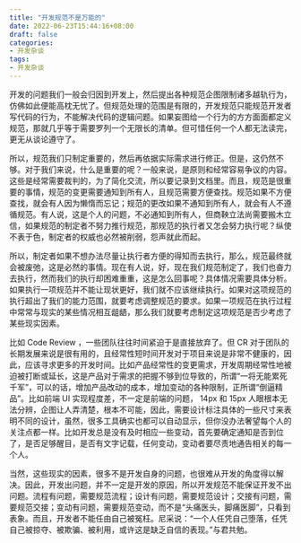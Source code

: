 ```yaml
---
title: "开发规范不是万能的"
date: 2022-06-23T15:44:16+08:00
draft: false
categories:
- 开发杂谈
tags:
- 开发杂谈
---
```


开发的问题我们一般会归因到开发上，然后提出各种规范企图限制诸多越轨行为，仿佛如此便能高枕无忧了。但规范处理的范围是有限的，开发规范只能规范开发者写代码的行为，不能解决代码的逻辑问题。如果妄图给一个行为的方方面面都定义规范，那就几乎等于需要罗列一个无限长的清单。但可惜任何一个人都无法读完，更无从谈论遵守了。

所以，规范我们只制定重要的，然后再依据实际需求进行修正。但是，这仍然不够。对于我们来说，什么是重要的呢？一般来说，是原则和经常容易争议的内容。这些是经常需要裁判的，为了简化交流，所以要记录到文档里。而且，规范是很重要的事情，规范的变更需要通知到所有人，且规范需要方便查找。规范如果不方便查找，就会有人因为懒惰而忘记；规范的更改如果不通知到所有人，就会有人不遵循规范。有人说，这是个人的问题，不必通知到所有人，但商鞅立法尚需要搬木立信，如果规范的制定者不努力推行规范，那规范的执行者又怎会努力执行呢？纵使不表于色，制定者的权威也必然被削弱，怨声就此而起。

所以，制定者如果不想办法尽量让执行者方便的得知而去执行，那么，规范最终就会被废弛，这是必然的事情。现在有人说，好，现在我们规范制定了，我们也奋力去执行，然而我们的执行却困难重重，这是怎么回事呢？具体情况需要具体分析。如果执行一项规范并不能让现状更好，我们就不应该继续执行。如果对这项规范的执行超出了我们的能力范围，就要考虑调整规范的要求。如果一项规范在执行过程中常常与现实的某些情况相互龃龉，那么我们就要考虑制定这项规范是否少考虑了某些现实因素。

比如 Code Review ，一些团队往往时间紧迫于是直接放弃了。但 CR 对于团队的长期发展来说是很有用的，且经常性短时间开发对于项目来说是非常不健康的，因此，应该寻求更多的开发时间。比如产品经常性的变更需求，开发周期经常性地被迫被打断或延长，这是产品对于需求的把握不够到位导致的，所谓“一将无能累死千军”，可以的话，增加产品改动的成本，增加变动的各种限制，正所谓“倒逼精品”。比如前端 UI 实现程度差，不一定是前端的问题， 14px 和 15px 人眼根本无法分辨，企图让人弄清楚，根本不可能，因此，需要设计标注具体的一些尺寸来表明不同的设计，虽然，很多工具确实也都可以自动显示，但你没办法奢望每个人的关注点都一样。比如开发总是没有及时相应一些变动，首先要确定通知是否到位了，是否足够醒目，是否有文字记载，任何变动，变动者要尽责地通告相关的每一个人。

当然，这些现实的因素，很多不是开发自身的问题，也很难从开发的角度得以解决。因此，开发出问题，并不一定是开发的原因，所以开发规范不能保证开发不出问题。流程有问题，需要规范流程；设计有问题，需要规范设计；交接有问题，需要规范交接；变动有问题，需要规范变动，而不是“头痛医头，脚痛医脚”，只看到表象。而且，开发者不能任由自己被冤枉。尼采说：“一个人任凭自己堕落，任凭自己被掠夺、被欺骗、被利用，或许这是缺乏自信的表现。”与君共勉。

